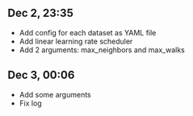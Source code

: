 ## Dec 2, 23:35

- Add config for each dataset as YAML file
- Add linear learning rate scheduler
- Add 2 arguments: max_neighbors and max_walks

## Dec 3, 00:06

- Add some arguments
- Fix log
